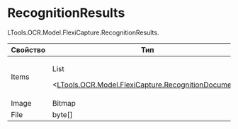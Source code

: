 # RecognitionResults

LTools.OCR.Model.FlexiCapture.RecognitionResults.

| Свойство | Тип                                                                                                             | Описание                     |
| -------- | --------------------------------------------------------------------------------------------------------------- | ---------------------------- |
| Items    | <p>List</p><p>&#x3C;<a href="recognitiondocument.md">LTools.OCR.Model.FlexiCapture.RecognitionDocument</a>></p> | Массив результатов обработки |
| Image    | Bitmap | Изображение |
| File     | byte[] | Файл |
